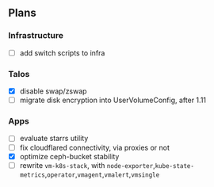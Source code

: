 ## Plans

### Infrastructure

- [ ] add switch scripts to infra

### Talos

- [x] disable swap/zswap
- [ ] migrate disk encryption into UserVolumeConfig, after 1.11

### Apps

- [ ] evaluate starrs utility
- [ ] fix cloudflared connectivity, via proxies or not
- [x] optimize ceph-bucket stability
- [ ] rewrite `vm-k8s-stack`, with `node-exporter`,`kube-state-metrics`,`operator`,`vmagent`,`vmalert`,`vmsingle`
